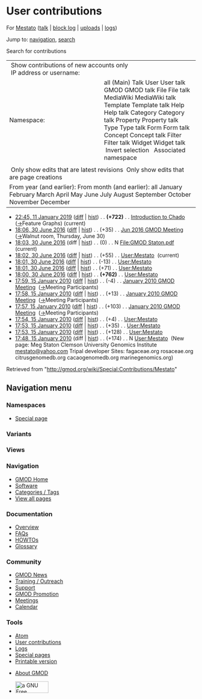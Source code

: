 <div id="mw-page-base" class="noprint">

</div>

<div id="mw-head-base" class="noprint">

</div>

<div id="content" class="mw-body" role="main">

<span id="top"></span>

<div id="mw-js-message" style="display:none;">

</div>



# <span dir="auto">User contributions</span>

<div id="bodyContent">

<div id="contentSub">

For [Mestato](/wiki/User:Mestato "User:Mestato") (<a
href="/mediawiki/index.php?title=User_talk:Mestato&amp;action=edit&amp;redlink=1"
class="new" title="User talk:Mestato (page does not exist)">talk</a> \|
[block
log](/mediawiki/index.php?title=Special:Log/block&page=User%3AMestato "Special:Log/block")
\|
[uploads](/wiki/Special:ListFiles/Mestato "Special:ListFiles/Mestato")
\| [logs](/wiki/Special:Log/Mestato "Special:Log/Mestato"))

</div>

<div id="jump-to-nav" class="mw-jump">

Jump to: [navigation](#mw-navigation), [search](#p-search)

</div>

<div id="mw-content-text">

Search for contributions

<table class="mw-contributions-table">
<colgroup>
<col style="width: 50%" />
<col style="width: 50%" />
</colgroup>
<tbody>
<tr class="odd">
<td colspan="2"> Show contributions of new accounts only<br />
 IP address or username:</td>
</tr>
<tr class="even">
<td class="mw-label">Namespace:</td>
<td>all (Main) Talk User User talk GMOD GMOD talk File File talk
MediaWiki MediaWiki talk Template Template talk Help Help talk Category
Category talk Property Property talk Type Type talk Form Form talk
Concept Concept talk Filter Filter talk Widget Widget talk  
 Invert selection 
 Associated namespace </td>
</tr>
<tr class="odd">
<td colspan="2"></td>
</tr>
<tr class="even">
<td colspan="2"> Only show edits that are latest revisions
 Only show edits that are page creations</td>
</tr>
<tr class="odd">
<td colspan="2">From year (and earlier): From month (and earlier): all
January February March April May June July August September October
November December</td>
</tr>
</tbody>
</table>

- <a
  href="/mediawiki/index.php?title=Introduction_to_Chado&amp;oldid=27763"
  class="mw-changeslist-date" title="Introduction to Chado">22:45, 11
  January 2019</a>
  ([diff](/mediawiki/index.php?title=Introduction_to_Chado&diff=prev&oldid=27763 "Introduction to Chado")
  \|
  [hist](/mediawiki/index.php?title=Introduction_to_Chado&action=history "Introduction to Chado"))
  <span class="mw-changeslist-separator">. .</span> **(+722)**‎
  <span class="mw-changeslist-separator">. .</span>
  <a href="/wiki/Introduction_to_Chado" class="mw-contributions-title"
  title="Introduction to Chado">Introduction to Chado</a> ‎
  <span class="comment">([→](/wiki/Introduction_to_Chado#Feature_Graphs "Introduction to Chado")‎<span dir="auto"><span class="autocomment">Feature
  Graphs</span></span>)</span> <span class="mw-uctop">(current)</span>
- <a
  href="/mediawiki/index.php?title=Jun_2016_GMOD_Meeting&amp;oldid=27206"
  class="mw-changeslist-date" title="Jun 2016 GMOD Meeting">18:06, 30 June
  2016</a>
  ([diff](/mediawiki/index.php?title=Jun_2016_GMOD_Meeting&diff=prev&oldid=27206 "Jun 2016 GMOD Meeting")
  \|
  [hist](/mediawiki/index.php?title=Jun_2016_GMOD_Meeting&action=history "Jun 2016 GMOD Meeting"))
  <span class="mw-changeslist-separator">. .</span>
  <span class="mw-plusminus-pos" dir="ltr"
  title="5,746 bytes after change">(+35)</span>‎
  <span class="mw-changeslist-separator">. .</span>
  <a href="/wiki/Jun_2016_GMOD_Meeting" class="mw-contributions-title"
  title="Jun 2016 GMOD Meeting">Jun 2016 GMOD Meeting</a> ‎
  <span class="comment">([→](/wiki/Jun_2016_GMOD_Meeting#Walnut_room.2C_Thursday.2C_June_30 "Jun 2016 GMOD Meeting")‎<span dir="auto"><span class="autocomment">Walnut
  room, Thursday, June 30</span></span>)</span>
- <a
  href="/mediawiki/index.php?title=File:GMOD_Staton.pdf&amp;oldid=27205"
  class="mw-changeslist-date" title="File:GMOD Staton.pdf">18:03, 30 June
  2016</a> (diff \|
  [hist](/mediawiki/index.php?title=File:GMOD_Staton.pdf&action=history "File:GMOD Staton.pdf"))
  <span class="mw-changeslist-separator">. .</span>
  <span class="mw-plusminus-null" dir="ltr"
  title="0 bytes after change">(0)</span>‎
  <span class="mw-changeslist-separator">. .</span> N
  <a href="/wiki/File:GMOD_Staton.pdf" class="mw-contributions-title"
  title="File:GMOD Staton.pdf">File:GMOD Staton.pdf</a> ‎
  <span class="mw-uctop">(current)</span>
- <a href="/mediawiki/index.php?title=User:Mestato&amp;oldid=27204"
  class="mw-changeslist-date" title="User:Mestato">18:02, 30 June 2016</a>
  ([diff](/mediawiki/index.php?title=User:Mestato&diff=prev&oldid=27204 "User:Mestato")
  \|
  [hist](/mediawiki/index.php?title=User:Mestato&action=history "User:Mestato"))
  <span class="mw-changeslist-separator">. .</span>
  <span class="mw-plusminus-pos" dir="ltr"
  title="1,216 bytes after change">(+55)</span>‎
  <span class="mw-changeslist-separator">. .</span>
  <a href="/wiki/User:Mestato" class="mw-contributions-title"
  title="User:Mestato">User:Mestato</a> ‎
  <span class="mw-uctop">(current)</span>
- <a href="/mediawiki/index.php?title=User:Mestato&amp;oldid=27203"
  class="mw-changeslist-date" title="User:Mestato">18:01, 30 June 2016</a>
  ([diff](/mediawiki/index.php?title=User:Mestato&diff=prev&oldid=27203 "User:Mestato")
  \|
  [hist](/mediawiki/index.php?title=User:Mestato&action=history "User:Mestato"))
  <span class="mw-changeslist-separator">. .</span>
  <span class="mw-plusminus-neg" dir="ltr"
  title="1,161 bytes after change">(-13)</span>‎
  <span class="mw-changeslist-separator">. .</span>
  <a href="/wiki/User:Mestato" class="mw-contributions-title"
  title="User:Mestato">User:Mestato</a> ‎
- <a href="/mediawiki/index.php?title=User:Mestato&amp;oldid=27202"
  class="mw-changeslist-date" title="User:Mestato">18:01, 30 June 2016</a>
  ([diff](/mediawiki/index.php?title=User:Mestato&diff=prev&oldid=27202 "User:Mestato")
  \|
  [hist](/mediawiki/index.php?title=User:Mestato&action=history "User:Mestato"))
  <span class="mw-changeslist-separator">. .</span>
  <span class="mw-plusminus-pos" dir="ltr"
  title="1,174 bytes after change">(+71)</span>‎
  <span class="mw-changeslist-separator">. .</span>
  <a href="/wiki/User:Mestato" class="mw-contributions-title"
  title="User:Mestato">User:Mestato</a> ‎
- <a href="/mediawiki/index.php?title=User:Mestato&amp;oldid=27201"
  class="mw-changeslist-date" title="User:Mestato">18:00, 30 June 2016</a>
  ([diff](/mediawiki/index.php?title=User:Mestato&diff=prev&oldid=27201 "User:Mestato")
  \|
  [hist](/mediawiki/index.php?title=User:Mestato&action=history "User:Mestato"))
  <span class="mw-changeslist-separator">. .</span> **(+762)**‎
  <span class="mw-changeslist-separator">. .</span>
  <a href="/wiki/User:Mestato" class="mw-contributions-title"
  title="User:Mestato">User:Mestato</a> ‎
- <a
  href="/mediawiki/index.php?title=January_2010_GMOD_Meeting&amp;oldid=11383"
  class="mw-changeslist-date" title="January 2010 GMOD Meeting">17:59, 15
  January 2010</a>
  ([diff](/mediawiki/index.php?title=January_2010_GMOD_Meeting&diff=prev&oldid=11383 "January 2010 GMOD Meeting")
  \|
  [hist](/mediawiki/index.php?title=January_2010_GMOD_Meeting&action=history "January 2010 GMOD Meeting"))
  <span class="mw-changeslist-separator">. .</span>
  <span class="mw-plusminus-neg" dir="ltr"
  title="18,502 bytes after change">(-4)</span>‎
  <span class="mw-changeslist-separator">. .</span>
  <a href="/wiki/January_2010_GMOD_Meeting" class="mw-contributions-title"
  title="January 2010 GMOD Meeting">January 2010 GMOD Meeting</a> ‎
  <span class="comment">([→](/wiki/January_2010_GMOD_Meeting#Meeting_Participants "January 2010 GMOD Meeting")‎<span dir="auto"><span class="autocomment">Meeting
  Participants</span></span>)</span>
- <a
  href="/mediawiki/index.php?title=January_2010_GMOD_Meeting&amp;oldid=11382"
  class="mw-changeslist-date" title="January 2010 GMOD Meeting">17:58, 15
  January 2010</a>
  ([diff](/mediawiki/index.php?title=January_2010_GMOD_Meeting&diff=prev&oldid=11382 "January 2010 GMOD Meeting")
  \|
  [hist](/mediawiki/index.php?title=January_2010_GMOD_Meeting&action=history "January 2010 GMOD Meeting"))
  <span class="mw-changeslist-separator">. .</span>
  <span class="mw-plusminus-pos" dir="ltr"
  title="18,506 bytes after change">(+13)</span>‎
  <span class="mw-changeslist-separator">. .</span>
  <a href="/wiki/January_2010_GMOD_Meeting" class="mw-contributions-title"
  title="January 2010 GMOD Meeting">January 2010 GMOD Meeting</a> ‎
  <span class="comment">([→](/wiki/January_2010_GMOD_Meeting#Meeting_Participants "January 2010 GMOD Meeting")‎<span dir="auto"><span class="autocomment">Meeting
  Participants</span></span>)</span>
- <a
  href="/mediawiki/index.php?title=January_2010_GMOD_Meeting&amp;oldid=11381"
  class="mw-changeslist-date" title="January 2010 GMOD Meeting">17:57, 15
  January 2010</a>
  ([diff](/mediawiki/index.php?title=January_2010_GMOD_Meeting&diff=prev&oldid=11381 "January 2010 GMOD Meeting")
  \|
  [hist](/mediawiki/index.php?title=January_2010_GMOD_Meeting&action=history "January 2010 GMOD Meeting"))
  <span class="mw-changeslist-separator">. .</span>
  <span class="mw-plusminus-pos" dir="ltr"
  title="18,493 bytes after change">(+103)</span>‎
  <span class="mw-changeslist-separator">. .</span>
  <a href="/wiki/January_2010_GMOD_Meeting" class="mw-contributions-title"
  title="January 2010 GMOD Meeting">January 2010 GMOD Meeting</a> ‎
  <span class="comment">([→](/wiki/January_2010_GMOD_Meeting#Meeting_Participants "January 2010 GMOD Meeting")‎<span dir="auto"><span class="autocomment">Meeting
  Participants</span></span>)</span>
- <a href="/mediawiki/index.php?title=User:Mestato&amp;oldid=11380"
  class="mw-changeslist-date" title="User:Mestato">17:54, 15 January
  2010</a>
  ([diff](/mediawiki/index.php?title=User:Mestato&diff=prev&oldid=11380 "User:Mestato")
  \|
  [hist](/mediawiki/index.php?title=User:Mestato&action=history "User:Mestato"))
  <span class="mw-changeslist-separator">. .</span>
  <span class="mw-plusminus-pos" dir="ltr"
  title="341 bytes after change">(+4)</span>‎
  <span class="mw-changeslist-separator">. .</span>
  <a href="/wiki/User:Mestato" class="mw-contributions-title"
  title="User:Mestato">User:Mestato</a> ‎
- <a href="/mediawiki/index.php?title=User:Mestato&amp;oldid=11379"
  class="mw-changeslist-date" title="User:Mestato">17:53, 15 January
  2010</a>
  ([diff](/mediawiki/index.php?title=User:Mestato&diff=prev&oldid=11379 "User:Mestato")
  \|
  [hist](/mediawiki/index.php?title=User:Mestato&action=history "User:Mestato"))
  <span class="mw-changeslist-separator">. .</span>
  <span class="mw-plusminus-pos" dir="ltr"
  title="337 bytes after change">(+35)</span>‎
  <span class="mw-changeslist-separator">. .</span>
  <a href="/wiki/User:Mestato" class="mw-contributions-title"
  title="User:Mestato">User:Mestato</a> ‎
- <a href="/mediawiki/index.php?title=User:Mestato&amp;oldid=11378"
  class="mw-changeslist-date" title="User:Mestato">17:53, 15 January
  2010</a>
  ([diff](/mediawiki/index.php?title=User:Mestato&diff=prev&oldid=11378 "User:Mestato")
  \|
  [hist](/mediawiki/index.php?title=User:Mestato&action=history "User:Mestato"))
  <span class="mw-changeslist-separator">. .</span>
  <span class="mw-plusminus-pos" dir="ltr"
  title="302 bytes after change">(+128)</span>‎
  <span class="mw-changeslist-separator">. .</span>
  <a href="/wiki/User:Mestato" class="mw-contributions-title"
  title="User:Mestato">User:Mestato</a> ‎
- <a href="/mediawiki/index.php?title=User:Mestato&amp;oldid=11377"
  class="mw-changeslist-date" title="User:Mestato">17:48, 15 January
  2010</a> (diff \|
  [hist](/mediawiki/index.php?title=User:Mestato&action=history "User:Mestato"))
  <span class="mw-changeslist-separator">. .</span>
  <span class="mw-plusminus-pos" dir="ltr"
  title="174 bytes after change">(+174)</span>‎
  <span class="mw-changeslist-separator">. .</span> N
  <a href="/wiki/User:Mestato" class="mw-contributions-title"
  title="User:Mestato">User:Mestato</a> ‎ <span class="comment">(New
  page: Meg Staton Clemson University Genomics Institute
  mestato@yahoo.com Tripal developer Sites: fagaceae.org rosaceae.org
  citrusgenomedb.org cacaogenomedb.org marinegenomics.org)</span>

</div>

<div class="printfooter">

Retrieved from "<http://gmod.org/wiki/Special:Contributions/Mestato>"

</div>

<div id="catlinks" class="catlinks catlinks-allhidden">

</div>

<div class="visualClear">

</div>

</div>

</div>

<div id="mw-navigation">

## Navigation menu

<div id="mw-head">



<div id="left-navigation">

<div id="p-namespaces" class="vectorTabs" role="navigation"
aria-labelledby="p-namespaces-label">

### Namespaces

- <span id="ca-nstab-special">[Special
  page](/wiki/Special:Contributions/Mestato "This is a special page, you cannot edit the page itself")</span>

</div>

<div id="p-variants" class="vectorMenu emptyPortlet" role="navigation"
aria-labelledby="p-variants-label">

### 

### Variants[](#)

<div class="menu">

</div>

</div>

</div>

<div id="right-navigation">

<div id="p-views" class="vectorTabs emptyPortlet" role="navigation"
aria-labelledby="p-views-label">

### Views

</div>



</div>



</div>

</div>

</div>

<div id="mw-panel">

<div id="p-logo" role="banner">

<a href="/wiki/Main_Page"
style="background-image: url(http://gmod.org/images/GMOD-cogs.png);"
title="Visit the main page"></a>

</div>

<div id="p-Navigation" class="portal" role="navigation"
aria-labelledby="p-Navigation-label">

### Navigation

<div class="body">

- <span id="n-GMOD-Home">[GMOD Home](/wiki/Main_Page)</span>
- <span id="n-Software">[Software](/wiki/GMOD_Components)</span>
- <span id="n-Categories-.2F-Tags">[Categories /
  Tags](/wiki/Categories)</span>
- <span id="n-View-all-pages">[View all
  pages](/wiki/Special:AllPages)</span>

</div>

</div>

<div id="p-Documentation" class="portal" role="navigation"
aria-labelledby="p-Documentation-label">

### Documentation

<div class="body">

- <span id="n-Overview">[Overview](/wiki/Overview)</span>
- <span id="n-FAQs">[FAQs](/wiki/Category:FAQ)</span>
- <span id="n-HOWTOs">[HOWTOs](/wiki/Category:HOWTO)</span>
- <span id="n-Glossary">[Glossary](/wiki/Glossary)</span>

</div>

</div>

<div id="p-Community" class="portal" role="navigation"
aria-labelledby="p-Community-label">

### Community

<div class="body">

- <span id="n-GMOD-News">[GMOD News](/wiki/GMOD_News)</span>
- <span id="n-Training-.2F-Outreach">[Training /
  Outreach](/wiki/Training_and_Outreach)</span>
- <span id="n-Support">[Support](/wiki/Support)</span>
- <span id="n-GMOD-Promotion">[GMOD
  Promotion](/wiki/GMOD_Promotion)</span>
- <span id="n-Meetings">[Meetings](/wiki/Meetings)</span>
- <span id="n-Calendar">[Calendar](/wiki/Calendar)</span>

</div>

</div>

<div id="p-tb" class="portal" role="navigation"
aria-labelledby="p-tb-label">

### Tools

<div class="body">

- <span id="feedlinks"><a
  href="http://gmod.org/mediawiki/index.php?title=Special:Contributions/Mestato&amp;feed=atom"
  id="feed-atom" class="feedlink" rel="alternate"
  type="application/atom+xml" title="Atom feed for this page">Atom</a></span>
- <span id="t-contributions">[User
  contributions](/wiki/Special:Contributions/Mestato "A list of contributions of this user")</span>
- <span id="t-log">[Logs](/wiki/Special:Log/Mestato)</span>
- <span id="t-specialpages"><a href="/wiki/Special:SpecialPages" accesskey="q"
  title="A list of all special pages [q]">Special pages</a></span>
- <span id="t-print"><a
  href="/mediawiki/index.php?title=Special:Contributions/Mestato&amp;printable=yes"
  rel="alternate" accesskey="p"
  title="Printable version of this page [p]">Printable version</a></span>

</div>

</div>

</div>

</div>

<div id="footer" role="contentinfo">

- <span id="footer-places-about">[About
  GMOD](/wiki/GMOD:About "GMOD:About")</span>

<!-- -->

- <span id="footer-copyrightico">[<img src="http://www.gnu.org/graphics/gfdl-logo-small.png" width="88"
  height="31" alt="a GNU Free Documentation License" />](http://www.gnu.org/licenses/fdl-1.3.html)</span>




</div>
